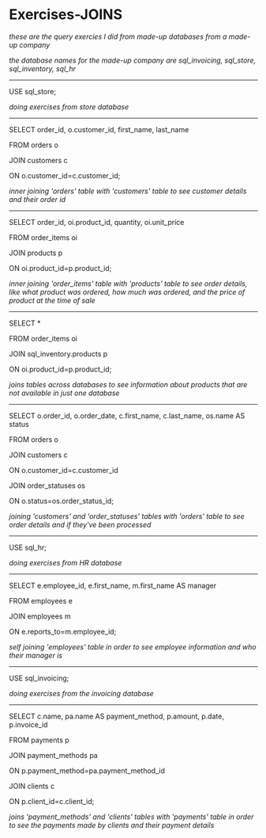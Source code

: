 # Exercises-JOINS


*these are the query exercies I did from made-up databases from a made-up company*

*the database names for the made-up company are sql_invoicing, sql_store, sql_inventory, sql_hr*

------------------------------------------------------------------------------------------------------

USE sql_store;

*doing exercises from store database*

___________________________________________________________

SELECT order_id, o.customer_id, first_name, last_name

FROM orders o

JOIN customers c

ON o.customer_id=c.customer_id;
	
*inner joining 'orders' table with 'customers' table to see customer details and their order id*

------------------------

SELECT order_id, oi.product_id, quantity, oi.unit_price

FROM order_items oi

JOIN products p

ON oi.product_id=p.product_id;

*inner joining 'order_items' table with 'products' table to see order details, like what product was ordered, how much was ordered, and the price of product at the time of sale*

----------------------

SELECT * 

FROM order_items oi

JOIN sql_inventory.products p

ON oi.product_id=p.product_id;

*joins tables across databases to see information about products that are not available in just one database*

-------------------------

SELECT o.order_id, o.order_date, c.first_name, c.last_name, os.name AS status

FROM orders o

JOIN customers c

ON o.customer_id=c.customer_id

JOIN order_statuses os

ON o.status=os.order_status_id;

*joining 'customers' and 'order_statuses' tables with 'orders' table to see order details and if they've been processed*

---------------------------




USE sql_hr;

*doing exercises from HR database*

----------------

SELECT e.employee_id, e.first_name, m.first_name AS manager

FROM employees e

JOIN employees m

ON e.reports_to=m.employee_id;

*self joining 'employees' table in order to see employee information and who their manager is*

--------------------------------
  
  
  

USE sql_invoicing;

*doing exercises from the invoicing database*

-------------------------------

SELECT c.name, pa.name AS payment_method, p.amount, p.date, p.invoice_id

FROM payments p

JOIN payment_methods pa

ON p.payment_method=pa.payment_method_id

JOIN clients c

ON p.client_id=c.client_id;

 *joins 'payment_methods' and 'clients' tables with 'payments' table in order to see the payments made by clients and their payment details*
 
